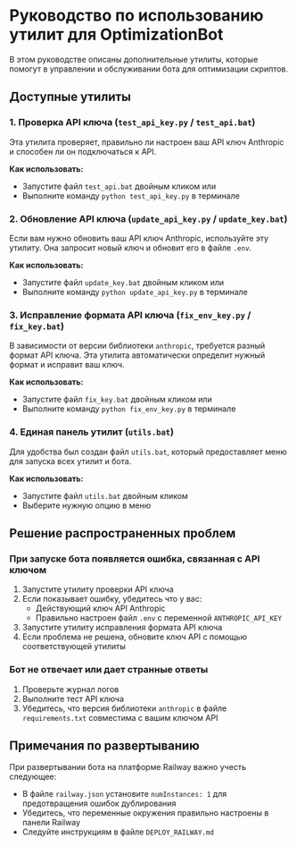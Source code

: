 # Руководство по использованию утилит для OptimizationBot

В этом руководстве описаны дополнительные утилиты, которые помогут в управлении и обслуживании бота для оптимизации скриптов.

## Доступные утилиты

### 1. Проверка API ключа (`test_api_key.py` / `test_api.bat`)
Эта утилита проверяет, правильно ли настроен ваш API ключ Anthropic и способен ли он подключаться к API.

**Как использовать:**
- Запустите файл `test_api.bat` двойным кликом или
- Выполните команду `python test_api_key.py` в терминале

### 2. Обновление API ключа (`update_api_key.py` / `update_key.bat`)
Если вам нужно обновить ваш API ключ Anthropic, используйте эту утилиту. Она запросит новый ключ и обновит его в файле `.env`.

**Как использовать:**
- Запустите файл `update_key.bat` двойным кликом или
- Выполните команду `python update_api_key.py` в терминале

### 3. Исправление формата API ключа (`fix_env_key.py` / `fix_key.bat`)
В зависимости от версии библиотеки `anthropic`, требуется разный формат API ключа. Эта утилита автоматически определит нужный формат и исправит ваш ключ.

**Как использовать:**
- Запустите файл `fix_key.bat` двойным кликом или
- Выполните команду `python fix_env_key.py` в терминале

### 4. Единая панель утилит (`utils.bat`)
Для удобства был создан файл `utils.bat`, который предоставляет меню для запуска всех утилит и бота.

**Как использовать:**
- Запустите файл `utils.bat` двойным кликом
- Выберите нужную опцию в меню

## Решение распространенных проблем

### При запуске бота появляется ошибка, связанная с API ключом
1. Запустите утилиту проверки API ключа
2. Если показывает ошибку, убедитесь что у вас:
   - Действующий ключ API Anthropic
   - Правильно настроен файл `.env` с переменной `ANTHROPIC_API_KEY`
3. Запустите утилиту исправления формата API ключа
4. Если проблема не решена, обновите ключ API с помощью соответствующей утилиты

### Бот не отвечает или дает странные ответы
1. Проверьте журнал логов
2. Выполните тест API ключа
3. Убедитесь, что версия библиотеки `anthropic` в файле `requirements.txt` совместима с вашим ключом API

## Примечания по развертыванию
При развертывании бота на платформе Railway важно учесть следующее:
- В файле `railway.json` установите `numInstances: 1` для предотвращения ошибок дублирования
- Убедитесь, что переменные окружения правильно настроены в панели Railway
- Следуйте инструкциям в файле `DEPLOY_RAILWAY.md` 
